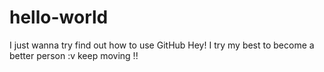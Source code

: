 # hello-world
I just wanna try find out how to use GitHub
Hey! I try my best to become a better person :v keep moving !!
